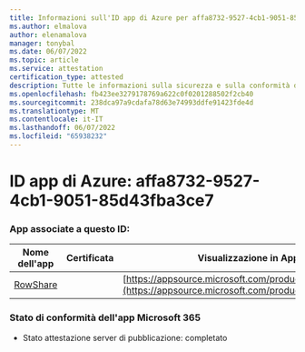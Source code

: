 ```yaml
---
title: Informazioni sull'ID app di Azure per affa8732-9527-4cb1-9051-85d43fba3ce7
ms.author: elmalova
author: elenamalova
manager: tonybal
ms.date: 06/07/2022
ms.topic: article
ms.service: attestation
certification_type: attested
description: Tutte le informazioni sulla sicurezza e sulla conformità disponibili per affa8732-9527-4cb1-9051-85d43fba3ce7.
ms.openlocfilehash: fb423ee3279178769a622c0f0201288502f2cb40
ms.sourcegitcommit: 238dca97a9cdafa78d63e74993ddfe91423fde4d
ms.translationtype: MT
ms.contentlocale: it-IT
ms.lasthandoff: 06/07/2022
ms.locfileid: "65938232"
---
```

# <a name="azure-app-id-affa8732-9527-4cb1-9051-85d43fba3ce7"></a>ID app di Azure: affa8732-9527-4cb1-9051-85d43fba3ce7


### <a name="apps-associated-with-this-id"></a>App associate a questo ID:
| **Nome dell'app** | **Certificata** | **Visualizzazione in AppSource** |
|--------------|---------------|-----------------------|
| [RowShare](../forward/WA200002567.md) |  | [https://appsource.microsoft.com/product/office/WA200002567](https://appsource.microsoft.com/product/office/WA200002567) |

### <a name="microsoft-365-app-compliance-status"></a>Stato di conformità dell'app Microsoft 365
- Stato attestazione server di pubblicazione: completato
